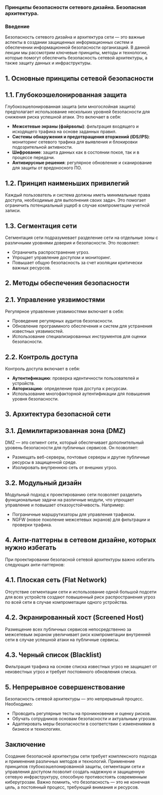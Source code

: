### Принципы безопасности сетевого дизайна. Безопасная архитектура.

### Введение

Безопасность сетевого дизайна и архитектура сети — это важные аспекты в создании защищенных информационных систем и обеспечении информационной безопасности организаций. В данной лекции мы рассмотрим ключевые принципы, методы и технологии, которые помогут обеспечить безопасность сетевой архитектуры, а также защиту данных и инфраструктуры.

## 1. Основные принципы сетевой безопасности

## 1.1. Глубокоэшелонированная защита

Глубокоэшелонированная защита (или многослойная защита) предполагает использование нескольких уровней безопасности для снижения риска успешной атаки. Это включает в себя:

- **Межсетевые экраны (файрволы)**: фильтрация входящего и исходящего трафика на основе заданных правил.
- **Системы обнаружения и предотвращения вторжений (IDS/IPS)**: мониторинг сетевого трафика для выявления и блокировки подозрительной активности.
- **Шифрование**: защита данных как в состоянии покоя, так и в процессе передачи.
- **Антивирусные решения**: регулярное обновление и сканирование для защиты от вредоносного ПО.

## 1.2. Принцип наименьших привилегий

Каждый пользователь и система должны иметь минимальные права доступа, необходимые для выполнения своих задач. Это помогает ограничить потенциальный ущерб в случае компрометации учетной записи.

## 1.3. Сегментация сети

Сегментация сети подразумевает разделение сети на отдельные зоны с различными уровнями доверия и безопасности. Это позволяет:

- Ограничить распространение угроз.
- Упрощает управление доступом и мониторинг.
- Повышает общую безопасность за счет изоляции критически важных ресурсов.

## 2. Методы обеспечения безопасности

## 2.1. Управление уязвимостями

Регулярное управление уязвимостями включает в себя:

- Проведение регулярных аудитов безопасности.
- Обновление программного обеспечения и систем для устранения известных уязвимостей.
- Использование специализированных инструментов для оценки безопасности.

## 2.2. Контроль доступа

Контроль доступа включает в себя:

- **Аутентификацию**: проверка идентичности пользователей и устройств.
- **Авторизацию**: определение прав доступа к ресурсам.
- Использование многофакторной аутентификации для повышения уровня безопасности.

## 3. Архитектура безопасной сети

## 3.1. Демилитаризованная зона (DMZ)

DMZ — это сегмент сети, который обеспечивает дополнительный уровень безопасности для публичных сервисов. Он позволяет:

- Размещать веб-серверы, почтовые серверы и другие публичные ресурсы в защищенной среде.
- Изолировать внутреннюю сеть от внешних угроз.

## 3.2. Модульный дизайн

Модульный подход к проектированию сети позволяет разделить функциональные задачи на различные модули, что упрощает управление и повышает отказоустойчивость. Например:

- Пограничные маршрутизаторы для управления трафиком.
- NGFW (новое поколение межсетевых экранов) для фильтрации и проверки трафика.

## 4. Анти-паттерны в сетевом дизайне, которых нужно избегать

При проектировании безопасной сетевой архитектуры важно избегать следующих анти-паттернов:

## 4.1. Плоская сеть (Flat Network)

Отсутствие сегментации сети и использование одной большой подсети для всех устройств создают повышенный риск распространения угроз по всей сети в случае компрометации одного устройства.

## 4.2. Экранированный хост (Screened Host)

Размещение всех публичных сервисов непосредственно за межсетевым экраном увеличивает риск компрометации внутренней сети в случае успешной атаки на публичные сервисы.

## 4.3. Черный список (Blacklist)

Фильтрация трафика на основе списка известных угроз не защищает от неизвестных угроз и требует постоянного обновления списка.

## 5. Непрерывное совершенствование

Безопасность сетевой архитектуры — это непрерывный процесс. Необходимо:

- Проводить регулярные тесты на проникновение и оценку рисков.
- Обучать сотрудников основам безопасности и актуальным угрозам.
- Адаптировать меры безопасности в соответствии с изменениями в бизнесе и технологиях.

## Заключение

Создание безопасной архитектуры сети требует комплексного подхода и применения различных методов и технологий. Применение принципов глубокоэшелонированной защиты, сегментации сети и управления доступом позволит создать надежную и защищенную сетевую инфраструктуру, способную противостоять современным киберугрозам. Важно помнить, что безопасность — это не конечная цель, а постоянный процесс, требующий внимания и ресурсов.
